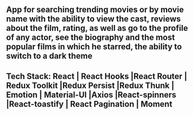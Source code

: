 ## App for searching trending movies or by movie name with the ability to view the cast, reviews about the film, rating, as well as go to the profile of any actor, see the biography and the most popular films in which he starred, the ability to switch to a dark theme
## Tech Stack: React | React Hooks |React Router | Redux Toolkit |Redux Persist |Redux Thunk | Emotion | Material-UI |Axios |React-spinners |React-toastify | React Pagination | Moment
